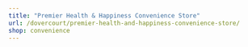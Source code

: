 ```yaml
---
title: "Premier Health & Happiness Convenience Store"
url: /dovercourt/premier-health-and-happiness-convenience-store/
shop: convenience
---
```

